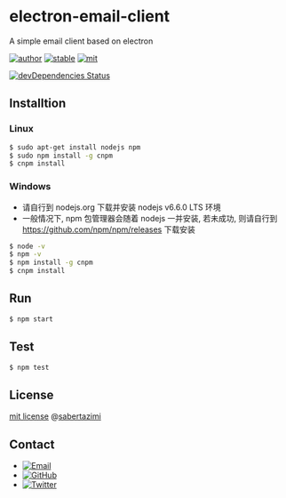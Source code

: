 # electron-email-client

A simple email client based on electron

[![author](https://img.shields.io/badge/author-sabertazimi-lightgrey.svg)](https://github.com/sabertazimi)
[![stable](https://img.shields.io/badge/stability-stable-brightgreen.svg)](https://github.com/sabertazimi/electron-email-client)
[![mit](https://img.shields.io/badge/license-mit-brightgreen.svg)](https://raw.githubusercontent.com/sabertazimi/electron-email-client/master/LICENSE)

[![devDependencies Status](https://david-dm.org/sabertazimi/electron-email-client/dev-status.svg?style=flat-square)](https://david-dm.org/sabertazimi/electron-email-client?type=dev)

## Installtion

### Linux

```sh
$ sudo apt-get install nodejs npm
$ sudo npm install -g cnpm
$ cnpm install
```

### Windows

*   请自行到 nodejs.org 下载并安装 nodejs v6.6.0 LTS 环境
*   一般情况下, npm 包管理器会随着 nodejs 一并安装, 若未成功, 则请自行到 https://github.com/npm/npm/releases 下载安装

```sh
$ node -v
$ npm -v
$ npm install -g cnpm
$ cnpm install
```

## Run

```sh
$ npm start
```

## Test

```sh
$ npm test
```

## License

[mit license](https://raw.githubusercontent.com/sabertazimi/electron-email-client/master/LICENSE) @[sabertazimi](https://github.com/sabertazimi)

## Contact

*   [![Email](https://img.shields.io/badge/mailto-sabertazimi-brightgreen.svg?style=flat-square)](mailto:sabertazimi@gmail.com)
*   [![GitHub](https://img.shields.io/badge/contact-github-000000.svg?style=flat-square)](https://github.com/sabertazimi)
*   [![Twitter](https://img.shields.io/badge/contact-twitter-blue.svg?style=flat-square)](https://twitter.com/sabertazimi)